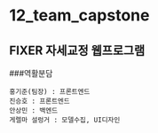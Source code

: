 # 12_team_capstone

## FIXER 자세교정 웹프로그램

###역활분담
```
홍기준(팀장) : 프론트엔드
진승호 : 프론트엔드
안상민 : 백엔드
게렐마 설렁거 : 모델수집, UI디자인
```
